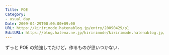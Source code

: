 ```yaml
---
Title: POE
Category:
- usual day
Date: 2009-04-29T00:00:00+09:00
URL: https://kiririmode.hatenablog.jp/entry/20090429/p1
EditURL: https://blog.hatena.ne.jp/kiririmode/kiririmode.hatenablog.jp/atom/entry/8454420450078213173
---
```



ずっと POE の勉強してたけど，作るものが思いつかない．
